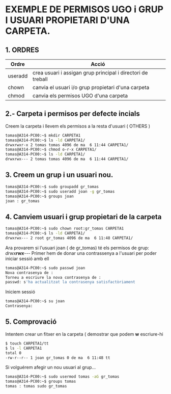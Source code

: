 # EXEMPLE DE PERMISOS UGO i GRUP I USUARI PROPIETARI D'UNA CARPETA.
## 1. ORDRES
|Ordre|Acció|
|---|---|
|useradd|crea usuari i assigan grup principal i directori de treball|
|chown| canvia el usuari i/o grup propietari d'una carpeta|
|chmod|canvia els permisos UGO d'una carpeta|


## 2.- Carpeta i permisos per defecte incials
Creem la carpeta i llevem els permisos a la resta d'usuari ( OTHERS )

```bash
tomas@A314-PC00:~$ mkdir CARPETA1
tomas@A314-PC00:~$ ls -ld CARPETA1/
drwxrwxr-x 2 tomas tomas 4096 de ma  6 11:44 CARPETA1/
tomas@A314-PC00:~$ chmod o-r-x CARPETA1/
tomas@A314-PC00:~$ ls -ld CARPETA1/     
drwxrwx--- 2 tomas tomas 4096 de ma  6 11:44 CARPETA1/
```
## 3.  Creem un grup i un usuari nou. 
```bash
tomas@A314-PC00:~$ sudo groupadd gr_tomas
tomas@A314-PC00:~$ sudo useradd joan -g gr_tomas
tomas@A314-PC00:~$ groups joan
joan : gr_tomas
```
## 4. Canviem usuari i grup propietari de la carpeta
```bash
tomas@A314-PC00:~$ sudo chown root:gr_tomas CARPETA1
tomas@A314-PC00:~$ ls -ld CARPETA1/
drwxrwx--- 2 root gr_tomas 4096 de ma  6 11:48 CARPETA1/

```
Ara provarem si l'usuari joan ( de gr_tomas) té els permisos de grup: *drwx**rwx**---*
Primer hem de donar una contrassenya a l'usuari per poder iniciar sessió amb ell
```bash
tomas@A314-PC00:~$ sudo passwd joan
Nova contrasenya de : 
Torneu a escriure la nova contrasenya de : 
passwd: s'ha actualitzat la contrasenya satisfactòriament
```
Iniciem sessió
```bash
tomas@A314-PC00:~$ su joan
Contrasenya:
```
## 5. Comprovació

Intentem crear un fitxer en la carpeta ( demostrar que podem **w** escriure-hi
```bash
$ touch CARPETA1/tt
$ ls -l CARPETA1
total 0
-rw-r--r-- 1 joan gr_tomas 0 de ma  6 11:48 tt
```
Si volguérem afegir un nou usuari al grup...
```bash
tomas@A314-PC00:~$ sudo usermod tomas -aG gr_tomas
tomas@A314-PC00:~$ groups tomas
tomas : tomas sudo gr_tomas
```

